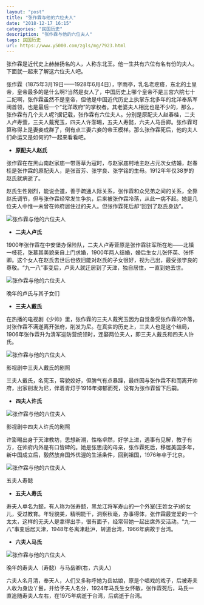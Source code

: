 ```yaml
---
layout: "post"
title: "张作霖与他的六位夫人"
date: "2018-12-17 16:15"
categories: "民国历史"
description: "张作霖与他的六位夫人"
tags: 民国历史
url: https://www.y5000.com/zgls/mg/7923.html
---
```






张作霖是近代史上赫赫扬名的人，人称东北王。他一生共有六位有名有份的夫人。下面就一起来了解这六位夫人吧。

张作霖（1875年3月19日——1928年6月4日），字雨亭，乳名老疙瘩，东北的土皇帝，皇帝最多的是什么啊?当然是女人了，中国历史上哪个皇帝不是三宫六院七十二妃啊，张作霖虽然不是皇帝，但他是中国近代历史上执掌东北多年的北洋奉系军阀首领，也是最后一个“北洋政府”的掌权者。其老婆夫人相比也是不少的，那么，张作霖有几个夫人呢?据记载，张作霖有六位夫人。分别是原配夫人赵春桂，二夫人卢寿萓，三夫人戴宪玉，四夫人许澎晹，五夫人寿懿，六夫人马岳卿。张作霖可算称得上是妻妾成群了，倒有点三妻六妾的帝王模样。那么张作霖死后，他的夫人们命运又是如何的?一起来看看吧。

  * **原配夫人赵氏**

张作霖在在黑山南赵家庙一带落草为寇时，与赵家庙村地主赵占元次女结婚，赵春桂是张作霖的原配夫人，是张首芳、张学良、张学铭的生母。1912年年仅38岁的赵氏就病逝了。

赵氏生性刚烈，能说会道，善于疏通人际关系，张作霖和众兄弟之间的关系，全靠赵氏调节，但与张作霖经常发生争执，后来被张作霖冷落，从此一病不起。她是几位夫人中惟一未曾在帅府居住过的夫人。但张作霖死后却“回到了赵氏身边”。

![张作霖与他的六位夫人](/uploads/allimg/161221/6-16122113110N07.JPG)

  * **二夫人卢氏**

1900年张作霖在中安堡办保险队，二夫人卢寿萓原是张作霖驻军所在地——北镇一枝花，张慕其美貌亲自上门求婚，1900年两人结婚，婚后生女儿张怀英、张怀卿。这个女人在赵氏去世后也依旧能对赵氏的子女很好，视为己出，最受张学良的尊敬。“九一八”事变后，卢夫人就迁居到了天津，独自居住，一直到她去世。

![张作霖与他的六位夫人](/uploads/allimg/161221/6-161221131143D2.JPG)

晚年的卢氏与其子女们

  * **三夫人戴氏**

在热播的电视剧《少帅》里，张作霖的三夫人戴宪玉因为自觉备受张作霖的冷落，对张作霖不满遂离开张府，削发为尼。在真实的历史上，三夫人也是这个结局，1906年张作霖升为清军巡防营统领时，连娶两位夫人，即三夫人戴氏和四夫人许氏。

![张作霖与他的六位夫人](/uploads/allimg/161221/6-16122113120YZ.JPG)

影视剧中三夫人戴氏的剧照

三夫人戴氏，名宪玉，容貌姣好，但脾气有点暴躁，最终因与张作霖不和而离开帅府，出家削发为尼，伴着青灯于1916年抑郁而死，没有为张作霖留下后嗣。

  * **四夫人许氏**

![张作霖与他的六位夫人](/uploads/allimg/161221/6-1612211312333U.JPG)

影视剧中四夫人许氏的剧照

许澎晹出身于天津教坊，思想新潮，性格卓然，好学上进，遇事有见解，教子有方，在帅府内外是有口皆碑的。她是张思成的母亲，张作霖死后，移居美国多年，新中国成立后，毅然放弃国外优渥的生活条件，回到祖国，1976年卒于北京。

![张作霖与他的六位夫人](/uploads/allimg/161221/6-161221131306491.JPG)

五夫人寿懿

  * **五夫人寿氏**

寿夫人单名为懿，有人称为张寿懿，黑龙江将军寿山的一个外室(王姓女子)的女儿，受过教育。年轻貌美，精明能干，洞察秋毫，办事得体，张作霖最宠爱的一个太太，这样的无夫人是拿得出手，很有面子，经常带她一起出席外交活动。“九·一八”事变后居天津，1948年冬离津赴沪，转道台湾，1966年病故于台湾。

  * **六夫人马氏**

![张作霖与他的六位夫人](/uploads/allimg/161221/6-161221131333138.JPG)

晚年的寿夫人（寿懿）与马岳卿(右，六夫人)

六夫人名月清，奉天人，人们又多称呼她为岳姑娘，原是个唱戏的戏子，后被寿夫人收为身边丫鬟，并给予夫人名分，1924年马氏生女怀敏，张作霖死后，马氏一直追随寿夫人左右，在1975年病逝于台湾，后病逝于台湾。
